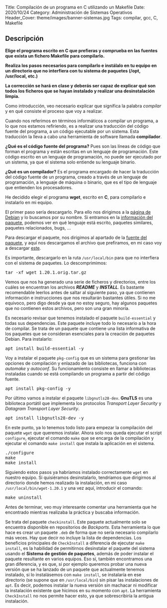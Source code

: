 Title: Compilación de un programa en C utilizando un Makefile
Date: 2020/10/24
Category: Administración de Sistemas Operativos
Header_Cover: theme/images/banner-sistemas.jpg
Tags: compilar, gcc, C, Makefile

## Descripción

**Elige el programa escrito en C que prefieras y comprueba en las fuentes que exista un fichero Makefile para compilarlo.**

**Realiza los pasos necesarios para compilarlo e instálalo en tu equipo en un directorio que no interfiera con tu sistema de paquetes (/opt, /usr/local, etc.)**

**La corrección se hará en clase y deberás ser capaz de explicar qué son todos los ficheros que se hayan instalado y realizar una desinstalación limpia.**

Como introducción, veo necesario explicar que significa la palabra *compilar* y en qué consiste el proceso que voy a realizar.

Cuando nos referimos en términos informáticos a compilar un programa, a lo que nos estamos refiriendo, es a realizar una traducción del código fuente del programa, a un código ejecutable por un sistema. Esta traducción la lleva a cabo una herramienta de software llamada **compilador**.

**¿Qué es el código fuente del programa?** Pues son las líneas de código que forman el programa y están escritas en un lenguaje de programación. Este código escrito en un lenguaje de programación, no puede ser ejecutado por un sistema, ya que el sistema solo entiende su lenguaje binario.

**¿Qué es un compilador?** Es el programa encargado de hacer la traducción del código fuente de un programa, creado a través de un lenguaje de programación, a lenguaje de máquina o binario, que es el tipo de lenguaje que entienden los procesadores.

He decidido elegir el programa **wget**, escrito en **C**, para compilarlo e instalarlo en mi equipo.

El primer paso sería descargarlo. Para ello nos dirigimos a la [página de Debian](https://www.debian.org/distrib/packages) y lo buscamos por su nombre. Si entramos en la [información del paquete](https://packages.debian.org/buster/wget), podemos ver en qué lenguaje está escrito, paquetes similares, paquetes relacionados, bugs, ...

Para descargar el paquete, nos dirigimos al apartado de la [fuente del paquete](https://packages.debian.org/source/buster/wget), y aquí nos descargamos el archivo que prefiramos, en mi caso voy a descargar [este](http://deb.debian.org/debian/pool/main/w/wget/wget_1.20.1.orig.tar.gz).

Es importante, descargarlo en la ruta `/usr/local/bin` para que no interfiera con el sistema de paquetes. Lo descomprimimos:

<pre>
tar -xf wget_1.20.1.orig.tar.gz
</pre>

Vemos que nos ha generado una serie de ficheros y directorios, entre los cuáles se encuentran los archivos ***README*** y ***INSTALL***. Es bastante recomendable leerlos antes de saltar al siguiente paso, ya que contienen información e instrucciones que nos resultarán bastantes útiles. Si no me equivoco, pero digo desde ya que no estoy seguro, hay algunos paquetes que no contienen estos archivos, pero son una gran minoría.

Es necesario revisar que tenemos instalado el paquete `build-essential` y todas sus dependencias. Este paquete incluye todo lo necesario a la hora de compilar. Se trata de un paquete que contiene una lista informativa de los paquetes que se consideran esenciales para la creación de paquetes Debian. Para instalarlo:

<pre>
apt install build-essential -y
</pre>

Voy a instalar el paquete `pkg-config` que es un sistema para gestionar las opciones de compilación y enlazado de las bibliotecas, funciona con *automake* y *autoconf*. Su funcionamiento consiste en llamar a bibliotecas instaladas cuando se está compilando un programa a partir del código fuente.

<pre>
apt install pkg-config -y
</pre>

Por último vamos a instalar el paquete `libgnutls28-dev`. **GnuTLS** es una biblioteca portátil que implementa los protocolos *Transport Layer Security* y *Datagram Transport Layer Security*.

<pre>
apt install libgnutls28-dev -y
</pre>

En este punto, ya lo tenemos todo listo para empezar la compilación del paquete `wget` que queremos instalar. Ahora solo nos queda ejecutar el script `configure`, ejecutar el comando `make` que se encarga de la compilación y ejecutar el comando `make install` que instala la aplicación en el sistema.

<pre>
./configure
make
make install
</pre>

Siguiendo estos pasos ya habríamos instalado correctamente `wget` en nuestro equipo. Si quisiéramos desinstalarlo, tendríamos que dirigirnos al directorio donde hemos realizado la instalación, en mi caso `/usr/local/bin/wget-1.20.1` y una vez aquí, introducir el comando:

<pre>
make uninstall
</pre>

Antes de terminar, veo muy interesante comentar una herramienta que he encontrado mientras realizaba la práctica y buscaba información.

Se trata del paquete `checkinstall`. Este paquete actualmente solo se encuentra disponible en repositorios de *Backports*. Esta herramienta lo que hace es crear un paquete `.deb` de forma que no sería necesario compilarlo más veces. Hay que decir no incluye la lista de dependencias. Los beneficios principales de `CheckInstall` a diferencia de ejecutar `make install`, es la habilidad de permitirnos desinstalar el paquete del sistema usando el **Sistema de gestión de paquetes**, además de poder instalar el paquete resultante en varios equipos. Eso sí, también encontramos una gran diferencia, y es que, si por ejemplo queremos probar una nueva versión que se ha lanzado de un paquete que actualmente tenemos instalado, si lo instalásemos con `make install`, se instalaría en ese directorio (se supone que en `/usr/local/bin`) sin pisar las instalaciones de `apt`. Es decir, podemos instalar la nueva versión sin machacar ni modificar la instalación existente que hicimos en su momento con `apt`. La herramienta `CheckInstall` no nos permite hacer esto, ya que sobrescribiría la antigua instalación.
